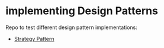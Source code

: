 # implementing Design Patterns


Repo to test different design pattern implementations:

* [Strategy Pattern](https://github.com/xala3pa/implementingDesignPatterns/tree/master/java/strategyPattern/strategyPattern)
